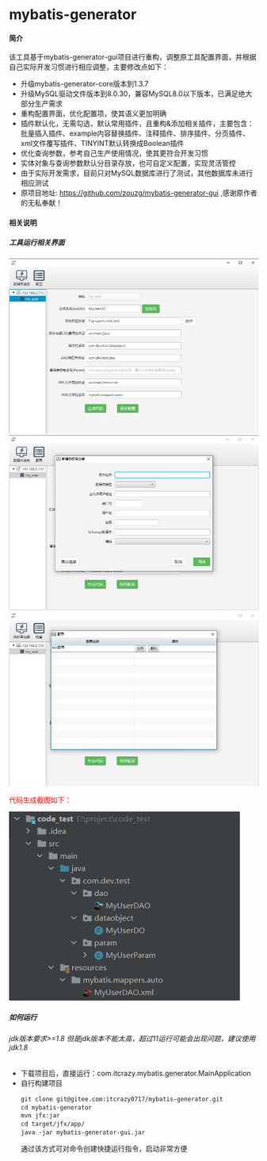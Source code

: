# mybatis-generator

#### 简介
该工具基于mybatis-generator-gui项目进行重构，调整原工具配置界面，并根据自己实际开发习惯进行相应调整，主要修改点如下：
- 升级mybatis-generator-core版本到1.3.7
- 升级MySQL驱动文件版本到8.0.30，兼容MySQL8.0以下版本，已满足绝大部分生产需求
- 重构配置界面，优化配置项，使其语义更加明确
- 插件默认化，无需勾选，默认常用插件，且重构&添加相关插件，主要包含：批量插入插件、example内容替换插件、注释插件、排序插件、分页插件、xml文件覆写插件、TINYINT默认转换成Boolean插件
- 优化查询参数，参考自己生产使用情况，使其更符合开发习惯
- 实体对象与查询参数默认分目录存放，也可自定义配置，实现灵活管控
- 由于实际开发需求，目前只对MySQL数据库进行了测试，其他数据库未进行相应测试
- 原项目地址: https://github.com/zouzg/mybatis-generator-gui ,感谢原作者的无私奉献！

#### 相关说明
##### 工具运行相关界面
![img.png](src/main/resources/readmeimages/img.png)
![img_1.png](src/main/resources/readmeimages/img_1.png)
![img_2.png](src/main/resources/readmeimages/img_2.png)

<font color=red>代码生成截图如下：</font>

![img_3.png](src/main/resources/readmeimages/img_3.png)

##### 如何运行
###### jdk版本要求>=1.8 但是jdk版本不能太高，超过11运行可能会出现问题，建议使用jdk1.8

- 下载项目后，直接运行：com.itcrazy.mybatis.generator.MainApplication
- 自行构建项目
  ```html
  git clone git@gitee.com:itcrazy0717/mybatis-generator.git
  cd mybatis-generator
  mvn jfx:jar
  cd target/jfx/app/
  java -jar mybatis-generator-gui.jar
  ```
  通过该方式可对命令创建快捷运行指令，启动非常方便